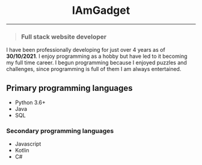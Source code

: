# <center>**IAmGadget**</center>
***

> ### Full stack website developer

I have been professionally developing for just over 4 years as of __30/10/2021__. I enjoy programming as a hobby but have led to it becoming my full time career. I begun programming because I enjoyed puzzles and challenges, since programming is full of them I am always entertained.
<br>


## Primary programming languages
* Python 3.6+
* Java
* SQL

### Secondary programming languages
* Javascript
* Kotlin
* C#
